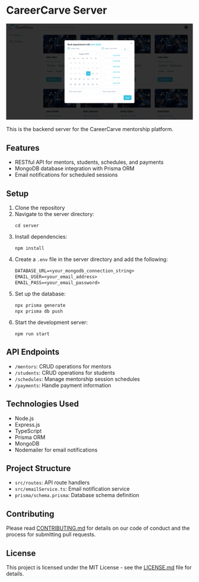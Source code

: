 # CareerCarve Server

![alt text](image.png)

This is the backend server for the CareerCarve mentorship platform.

## Features

- RESTful API for mentors, students, schedules, and payments
- MongoDB database integration with Prisma ORM
- Email notifications for scheduled sessions

## Setup

1. Clone the repository
2. Navigate to the server directory:
   ```
   cd server
   ```
3. Install dependencies:
   ```
   npm install
   ```
4. Create a `.env` file in the server directory and add the following:
   ```
   DATABASE_URL=<your_mongodb_connection_string>
   EMAIL_USER=<your_email_address>
   EMAIL_PASS=<your_email_password>
   ```
5. Set up the database:
   ```
   npx prisma generate
   npx prisma db push
   ```
6. Start the development server:
   ```
   npm run start
   ```

## API Endpoints

- `/mentors`: CRUD operations for mentors
- `/students`: CRUD operations for students
- `/schedules`: Manage mentorship session schedules
- `/payments`: Handle payment information

## Technologies Used

- Node.js
- Express.js
- TypeScript
- Prisma ORM
- MongoDB
- Nodemailer for email notifications

## Project Structure

- `src/routes`: API route handlers
- `src/emailService.ts`: Email notification service
- `prisma/schema.prisma`: Database schema definition

## Contributing

Please read [CONTRIBUTING.md](CONTRIBUTING.md) for details on our code of conduct and the process for submitting pull requests.

## License

This project is licensed under the MIT License - see the [LICENSE.md](LICENSE.md) file for details.
